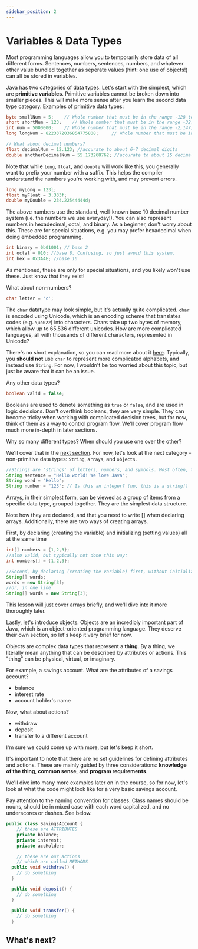 ```yaml
---
sidebar_position: 2
---
```


# Variables & Data Types

Most programming languages allow you to temporarily store data of all different forms. Sentences, numbers, sentences, numbers, and whatever other value bundled together as seperate values (hint: one use of objects!) can all be stored in variables.

Java has two categories of data types. Let's start with the simplest, which are **primitive variables**. Primitive variables cannot be broken down into smaller pieces. This will make more sense after you learn the second data type category. Examples of primitive data types:

```java
byte smallNum = 5;    // Whole number that must be in the range -128 to 127
short shortNum = 123;    // Whole number that must be in the range -32,768 to 32,767
int num = 5000000;    // Whole number that must be in the range -2,147,483,648 to 2,147,483,647
long longNum = 8223372036854775808;     // Whole number that must be in the range -9,223,372,036,854,775,808 to 9,223,372,036,854,775,807

// What about decimal numbers?
float decimalNum = 12.123; //accurate to about 6-7 decimal digits
double anotherDecimalNum = 55.173268762; //accurate to about 15 decimal digits

```

Note that while `long`, `float`, and `double` will work like this, you generally want to prefix your number with a suffix. This helps the compiler understand the numbers you're working with, and may prevent errors.

```java
long myLong = 123l;
float myFloat = 3.333f;
double myDouble = 234.22544444d;
```

The above numbers use the standard, well-known base 10 decimal number system (i.e. the numbers we use everyday!). You can also represent numbers in hexadecimal, octal, and binary. As a beginner, don't worry about this. These are for special situations, e.g. you may prefer hexadecimal when doing embedded programming.

```java
int binary = 0b01001; // base 2
int octal = 010; //base 8. Confusing, so just avoid this system.
int hex = 0x3A4E; //base 16
```

As mentioned, these are only for special situations, and you likely won't use these. Just know that they exist!

What about non-numbers?

```java
char letter = 'c';
```

The `char` datatype may look simple, but it's actually quite complicated. `char` is encoded using Unicode, which is an encoding scheme that translates codes (e.g. `\uo022`) into characters. Chars take up two bytes of memory, which allow up to 65,536 different unicodes. How are more complicated languages, all with thousands of different characters, represented in Unicode?

There's no short explanation, so you can read more about it [here](#). Typically, you **should not** use `char` to represent more complicated alphabets, and instead use `String`. For now, I wouldn't be too worried about this topic, but just be aware that it can be an issue.

Any other data types?

```java
boolean valid = false;
```

Booleans are used to denote something as `true` or `false`, and are used in logic decisions. Don't overthink booleans, they are very simple. They can become tricky when working with complicated decision trees, but for now, think of them as a way to control program flow. We'll cover program flow much more in-depth in later sections.

Why so many different types? When should you use one over the other?

We'll cover that in the [next section](./comparing-data-types). For now, let's look at the next category - non-primitive data types: `String`, `arrays`, and `objects`.

```java
//Strings are 'strings' of letters, numbers, and symbols. Most often, they represent words or sentences
String sentence = "Hello world! We love Java";
String word = "Hello";
String number = "123"; // Is this an integer? (no, this is a string!)
```

Arrays, in their simplest form, can be viewed as a group of items from a specific data type, grouped together. They are the simplest data structure.

Note how they are declared, and that you need to write [] when declaring arrays. Additionally, there are two ways of creating arrays.

First, by declaring (creating the variable) and initializing (setting values) all at the same time

```java
int[] numbers = {1,2,3};
//also valid, but typically not done this way:
int numbers[] = {1,2,3};

//Second, by declaring (creating the variable) first, without initializing (setting values)
String[] words;
words = new String[3];
//or, in one line
String[] words = new String[3];
```

This lesson will just cover arrays briefly, and we'll dive into it more thoroughly later.

Lastly, let's introduce objects. Objects are an incredibly important part of Java, which is an object-oriented programming language. They deserve their own section, so let's keep it very brief for now.

Objects are complex data types that represent a **thing**. By a thing, we literally mean anything that can be described by attributes or actions. This "thing" can be physical, virtual, or imaginary.

For example, a savings account. What are the attributes of a savings account?

- balance
- interest rate
- account holder's name

Now, what about actions?

- withdraw
- deposit
- transfer to a different account

I'm sure we could come up with more, but let's keep it short.

It's important to note that there are no set guidelines for defining attributes and actions. These are mainly guided by three considerations: **knowledge of the thing**, **common sense**, and **program requirements**.

We'll dive into many more examples later on in the course, so for now, let's look at what the code might look like for a very basic savings account.

Pay attention to the naming convention for classes. Class names should be nouns, should be in mixed case with each word capitalized, and no underscores or dashes. See below.

```java
public class SavingsAccount {
    // these are ATTRIBUTES
    private balance;
    private interest;
    private accHolder;

    // these are our actions
    // which are called METHODS
  public void withdraw() {
    // do something
  }

  public void deposit() {
    // do something
  }

  public void transfer() {
    // do something
  }
```

## What's next?
